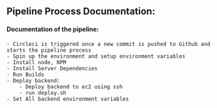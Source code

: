 ## Pipeline Process Documentation:

#### Documentation of the pipeline:
    - Circleci is triggered once a new commit is pushed to Github and starts the pipeline process
    - Spin up the environment and setup environment variables
    - Install node, NPM
    - Install Server Dependencies
    - Run Builds
    - Deploy backend:
        - Deploy backend to ec2 using ssh
        - run deploy.sh
    - Set All backend environment variables
